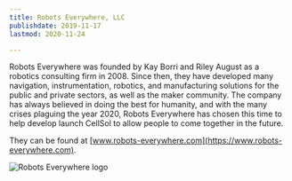 ```yaml
---
title: Robots Everywhere, LLC
publishdate: 2019-11-17
lastmod: 2020-11-24

---
```


Robots Everywhere was founded by Kay Borri and Riley August as a robotics consulting firm in 2008. Since then, they have developed many navigation, instrumentation, robotics, 
and manufacturing solutions for the public and private sectors, as well as the maker community. The company has always believed in doing the best for humanity, and with
the many crises plaguing the year 2020, Robots Everywhere has chosen this time to help develop launch CellSol to allow people to come together in the future.

They can be found at [www.robots-everywhere.com](https://www.robots-everywhere.com).

![Robots Everywhere logo](../re_logo_name_small.png)